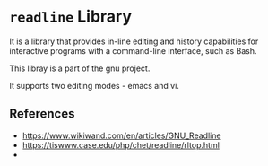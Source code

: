 # `readline` Library

It is a library that provides in-line editing and history capabilities for interactive programs with a command-line interface, such as Bash.

This libray is a part of the gnu project.

It supports two editing modes - emacs and vi.

## References

- https://www.wikiwand.com/en/articles/GNU_Readline
- https://tiswww.case.edu/php/chet/readline/rltop.html
- 